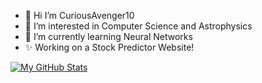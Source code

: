 - 👋 Hi I’m CuriousAvenger10
- 👀 I’m interested in Computer Science and Astrophysics
- 🌱 I’m currently learning Neural Networks
- ✨ Working on a Stock Predictor Website!


[![My GitHub Stats](https://github-readme-stats.vercel.app/api/?username=CuriousAvenger&count_private=true&theme=tokyonight&showicons=true)]()
<!-- [![My GitHub Language Stats](https://github-readme-stats.vercel.app/api/top-langs/?username=CuriousAvenger&langs_count=5&theme=tokyonight)]() -->
